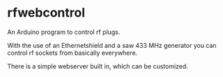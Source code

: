 rfwebcontrol
============

An Arduino program to control rf plugs.

With the use of an Ethernetshield and a saw 433 MHz generator you can control rf sockets from basically everywhere.

There is a simple webserver built in, which can be customized.